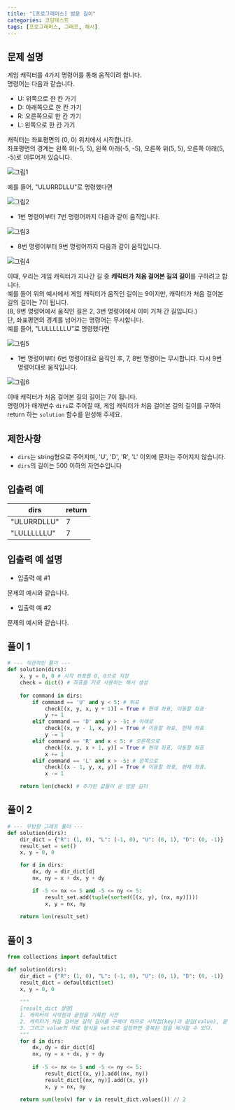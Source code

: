 ```yaml
---
title: "[프로그래머스] 방문 길이"
categories: 코딩테스트
tags: [프로그래머스, 그래프, 해시]
---
```


## 문제 설명

게임 캐릭터를 4가지 명령어를 통해 움직이려 합니다.  
명령어는 다음과 같습니다.

- U: 위쪽으로 한 칸 가기
- D: 아래쪽으로 한 칸 가기
- R: 오른쪽으로 한 칸 가기
- L: 왼쪽으로 한 칸 가기

캐릭터는 좌표평면의 (0, 0) 위치에서 시작합니다.  
좌표평면의 경계는 왼쪽 위(-5, 5), 왼쪽 아래(-5, -5), 오른쪽 위(5, 5), 오른쪽 아래(5, -5)로 이루어져 있습니다.  

![그림1](https://grepp-programmers.s3.ap-northeast-2.amazonaws.com/files/production/ace0e7bc-9092-4b95-9bfb-3a55a2aa780e/%E1%84%87%E1%85%A1%E1%86%BC%E1%84%86%E1%85%AE%E1%86%AB%E1%84%80%E1%85%B5%E1%86%AF%E1%84%8B%E1%85%B51_qpp9l3.png)  

예를 들어, "ULURRDLLU"로 명령했다면  

![그림2](https://grepp-programmers.s3.ap-northeast-2.amazonaws.com/files/production/668c7458-e184-472d-9d32-f5d2acca759a/%E1%84%87%E1%85%A1%E1%86%BC%E1%84%86%E1%85%AE%E1%86%AB%E1%84%80%E1%85%B5%E1%86%AF%E1%84%8B%E1%85%B52_lezmdo.png)  

- 1번 명령어부터 7번 명령어까지 다음과 같이 움직입니다.

![그림3](https://grepp-programmers.s3.ap-northeast-2.amazonaws.com/files/production/08558e36-d667-4160-bfec-b754c78a7d85/%E1%84%87%E1%85%A1%E1%86%BC%E1%84%86%E1%85%AE%E1%86%AB%E1%84%80%E1%85%B5%E1%86%AF%E1%84%8B%E1%85%B53_sootjd.png)  

- 8번 명령어부터 9번 명령어까지 다음과 같이 움직입니다.

![그림4](https://grepp-programmers.s3.ap-northeast-2.amazonaws.com/files/production/a52af28e-5835-438b-9f40-5467ebf9bf03/%E1%84%87%E1%85%A1%E1%86%BC%E1%84%86%E1%85%AE%E1%86%AB%E1%84%80%E1%85%B5%E1%86%AF%E1%84%8B%E1%85%B54_hlpiej.png)  

이때, 우리는 게임 캐릭터가 지나간 길 중 **캐릭터가 처음 걸어본 길의 길이**를 구하려고 합니다.  
예를 들어 위의 예시에서 게임 캐릭터가 움직인 길이는 9이지만, 캐릭터가 처음 걸어본 길의 길이는 7이 됩니다.  
(8, 9번 명령어에서 움직인 길은 2, 3번 명령어에서 이미 거쳐 간 길입니다.)  
단, 좌표평면의 경계를 넘어가는 명령어는 무시합니다.  
예를 들어, "LULLLLLLU"로 명령했다면  

![그림5](https://grepp-programmers.s3.ap-northeast-2.amazonaws.com/files/production/f631f005-f8de-4392-a76c-a9ef64b6de08/%E1%84%87%E1%85%A1%E1%86%BC%E1%84%86%E1%85%AE%E1%86%AB%E1%84%80%E1%85%B5%E1%86%AF%E1%84%8B%E1%85%B55_nitjwj.png)  

- 1번 명령어부터 6번 명령어대로 움직인 후, 7, 8번 명령어는 무시합니다. 다시 9번 명령어대로 움직입니다.

![그림6](https://grepp-programmers.s3.ap-northeast-2.amazonaws.com/files/production/35e62f0a-43c6-4142-bec6-6d28fbc57216/%E1%84%87%E1%85%A1%E1%86%BC%E1%84%86%E1%85%AE%E1%86%AB%E1%84%80%E1%85%B5%E1%86%AF%E1%84%8B%E1%85%B56_nzhumd.png)  

이때 캐릭터가 처음 걸어본 길의 길이는 7이 됩니다.  
명령어가 매개변수 `dirs`로 주어질 때, 게임 캐릭터가 처음 걸어본 길의 길이를 구하여 return 하는 `solution` 함수를 완성해 주세요.

## 제한사항

- `dirs`는 string형으로 주어지며, 'U', 'D', 'R', 'L' 이외에 문자는 주어지지 않습니다.
- `dirs`의 길이는 500 이하의 자연수입니다

## 입출력 예

|dirs|return|
|----|------|
|"ULURRDLLU"|7|
|"LULLLLLLU"|7|

## 입출력 예 설명

- 입출력 예 #1

문제의 예시와 같습니다.

- 입출력 예 #2

문제의 예시와 같습니다.

## 풀이 1

```python
# --- 직관적인 풀이 ---
def solution(dirs):
    x, y = 0, 0 # 시작 좌표를 0, 0으로 지정
    check = dict() # 좌표를 키로 사용하는 해시 생성
    
    for command in dirs:
        if command == 'U' and y < 5: # 위로
            check[(x, y, x, y + 1)] = True # 현재 좌표, 이동할 좌표
            y += 1
        elif command == 'D' and y > -5: # 아래로
            check[(x, y - 1, x, y)] = True # 이동할 좌표, 현재 좌표
            y -= 1
        elif command == 'R' and x < 5: # 오른쪽으로
            check[(x, y, x + 1, y)] = True # 현재 좌표, 이동할 좌표
            x += 1
        elif command == 'L' and x > -5: # 왼쪽으로
            check[(x - 1, y, x, y)] = True # 이동할 좌표, 현재 좌표.
            x -= 1

    return len(check) # 추가된 값들이 곧 방문 길이
```

## 풀이 2

```python
# --- 무방향 그래프 풀이 ---
def solution(dirs):
    dir_dict = {"R": (1, 0), "L": (-1, 0), "U": (0, 1), "D": (0, -1)}
    result_set = set()
    x, y = 0, 0

    for d in dirs:
        dx, dy = dir_dict[d]
        nx, ny = x + dx, y + dy

        if -5 <= nx <= 5 and -5 <= ny <= 5:
            result_set.add(tuple(sorted([(x, y), (nx, ny)])))
            x, y = nx, ny
        
    return len(result_set)
```

## 풀이 3

```python
from collections import defaultdict

def solution(dirs):
    dir_dict = {"R": (1, 0), "L": (-1, 0), "U": (0, 1), "D": (0, -1)}
    result_dict = defaultdict(set)
    x, y = 0, 0
    
    """
    [result_dict 설명]
    1. 캐릭터의 시작점과 끝점을 기록한 사전
    2. 캐릭터가 처음 걸어본 길의 길이를 구해야 하므로 시작점(key)과 끝점(value), 끝점(key)과 시작점(value)을 한 번에 사전에 넣는다.
    3. 그리고 value의 자료 형식을 set으로 설정하면 중복된 점을 제거할 수 있다.
    """
    for d in dirs:
        dx, dy = dir_dict[d]
        nx, ny = x + dx, y + dy
        
        if -5 <= nx <= 5 and -5 <= ny <= 5:
            result_dict[(x, y)].add((nx, ny))
            result_dict[(nx, ny)].add((x, y))
            x, y = nx, ny
    
    return sum(len(v) for v in result_dict.values()) // 2
```